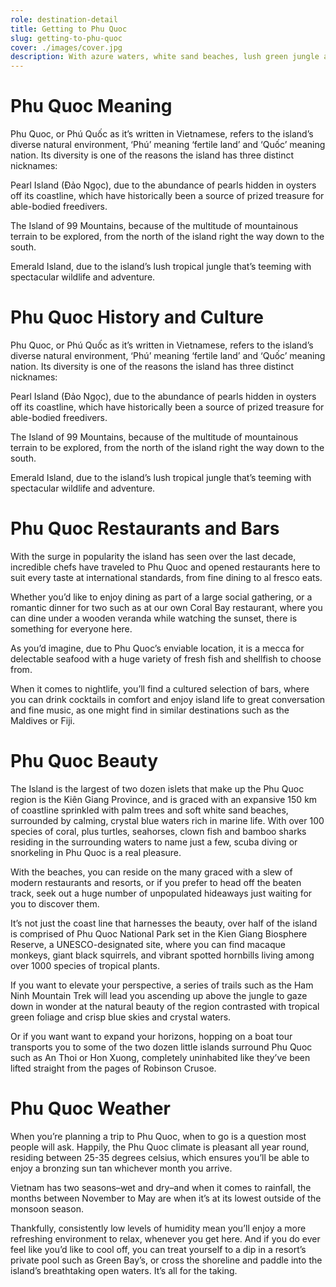 ```yaml
---
role: destination-detail
title: Getting to Phu Quoc
slug: getting-to-phu-quoc
cover: ./images/cover.jpg
description: With azure waters, white sand beaches, lush green jungle and majestic mountains, life is a tropical paradise on Phu Quoc island. \nWhen you visit Phu Quoc we want you to have have memories you’ll never forget, so we’d like to impart our knowledge on the fantastic facts regarding the island’s rich history, varied topography and welcoming climate, to give you the big picture on this incredible haven. \nSituated in the Gulf of Thailand, Phu Quoc is a small archipelago experiencing a big rise in popularity, as people discover all of what the island has to offer. No longer just a sleepy hideaway–although there are plenty of places to unwind–it has recently sprung to life, with a whole host of activities and adventures vying for your attention, firmly cementing it as the ultimate Vietnam luxury holiday destination.
---
```


# Phu Quoc Meaning

Phu Quoc, or Phú Quốc as it’s written in Vietnamese, refers to the island’s diverse natural environment, ‘Phú’ meaning ‘fertile land’ and ‘Quốc’ meaning nation. Its diversity is one of the reasons the island has three distinct nicknames:

Pearl Island (Đảo Ngọc), due to the abundance of pearls hidden in oysters off its coastline, which have historically been a source of prized treasure for able-bodied freedivers.

The Island of 99 Mountains, because of the multitude of mountainous terrain to be explored, from the north of the island right the way down to the south.

Emerald Island, due to the island’s lush tropical jungle that’s teeming with spectacular wildlife and adventure.

# Phu Quoc History and Culture

Phu Quoc, or Phú Quốc as it’s written in Vietnamese, refers to the island’s diverse natural environment, ‘Phú’ meaning ‘fertile land’ and ‘Quốc’ meaning nation. Its diversity is one of the reasons the island has three distinct nicknames:

Pearl Island (Đảo Ngọc), due to the abundance of pearls hidden in oysters off its coastline, which have historically been a source of prized treasure for able-bodied freedivers.

The Island of 99 Mountains, because of the multitude of mountainous terrain to be explored, from the north of the island right the way down to the south.

Emerald Island, due to the island’s lush tropical jungle that’s teeming with spectacular wildlife and adventure.

# Phu Quoc Restaurants and Bars

With the surge in popularity the island has seen over the last decade, incredible chefs have traveled to Phu Quoc and opened restaurants here to suit every taste at international standards, from fine dining to al fresco eats.

Whether you’d like to enjoy dining as part of a large social gathering, or a romantic dinner for two such as at our own Coral Bay restaurant, where you can dine under a wooden veranda while watching the sunset, there is something for everyone here.

As you’d imagine, due to Phu Quoc’s enviable location, it is a mecca for delectable seafood with a huge variety of fresh fish and shellfish to choose from.

When it comes to nightlife, you’ll find a cultured selection of bars, where you can drink cocktails in comfort and enjoy island life to great conversation and fine music, as one might find in similar destinations such as the Maldives or Fiji.

# Phu Quoc Beauty

The Island is the largest of two dozen islets that make up the Phu Quoc region is the Kiên Giang Province, and is graced with an expansive 150 km of coastline sprinkled with palm trees and soft white sand beaches, surrounded by calming, crystal blue waters rich in marine life. With over 100 species of coral, plus turtles, seahorses, clown fish and bamboo sharks residing in the surrounding waters to name just a few, scuba diving or snorkeling in Phu Quoc is a real pleasure.

With the beaches, you can reside on the many graced with a slew of modern restaurants and resorts, or if you prefer to head off the beaten track, seek out a huge number of unpopulated hideaways just waiting for you to discover them.

It’s not just the coast line that harnesses the beauty, over half of the island is comprised of Phu Quoc National Park set in the Kien Giang Biosphere Reserve, a UNESCO-designated site, where you can find macaque monkeys, giant black squirrels, and vibrant spotted hornbills living among over 1000 species of tropical plants.

If you want to elevate your perspective, a series of trails such as the Ham Ninh Mountain Trek will lead you ascending up above the jungle to gaze down in wonder at the natural beauty of the region contrasted with tropical green foliage and crisp blue skies and crystal waters.

Or if you want want to expand your horizons, hopping on a boat tour transports you to some of the two dozen little islands surround Phu Quoc such as An Thoi or Hon Xuong, completely uninhabited like they’ve been lifted straight from the pages of Robinson Crusoe.

# Phu Quoc Weather

When you’re planning a trip to Phu Quoc, when to go is a question most people will ask. Happily, the Phu Quoc climate is pleasant all year round, residing between 25-35 degrees celsius, which ensures you’ll be able to enjoy a bronzing sun tan whichever month you arrive.

Vietnam has two seasons–wet and dry–and when it comes to rainfall, the months between November to May are when it’s at its lowest outside of the monsoon season.

Thankfully, consistently low levels of humidity mean you’ll enjoy a more refreshing environment to relax, whenever you get here. And if you do ever feel like you’d like to cool off, you can treat yourself to a dip in a resort’s private pool such as Green Bay’s, or cross the shoreline and paddle into the island’s breathtaking open waters. It’s all for the taking.
